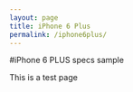 ```yaml
---
layout: page
title: iPhone 6 Plus
permalink: /iphone6plus/
---
```


#iPhone 6 PLUS specs sample

This is a test page 
